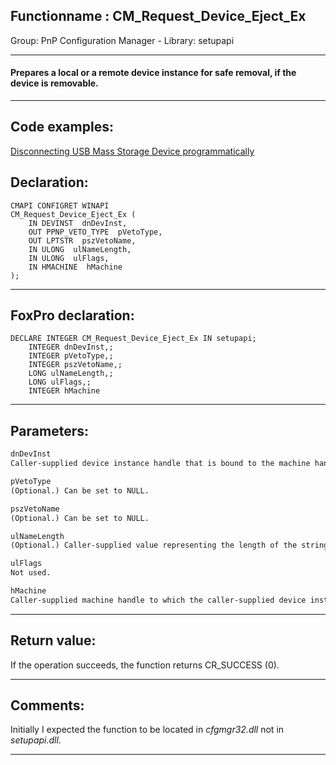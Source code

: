 <link rel="stylesheet" type="text/css" href="../../css/win32api.css">  
<link rel="stylesheet" href="https://cdnjs.cloudflare.com/ajax/libs/font-awesome/4.7.0/css/font-awesome.min.css">

## Functionname : CM_Request_Device_Eject_Ex
Group: PnP Configuration Manager - Library: setupapi    
***  


#### Prepares a local or a remote device instance for safe removal, if the device is removable.
***  


## Code examples:
[Disconnecting USB Mass Storage Device programmatically](../../samples/sample_553.md)  

## Declaration:
```foxpro  
CMAPI CONFIGRET WINAPI
CM_Request_Device_Eject_Ex (
	IN DEVINST  dnDevInst,
	OUT PPNP_VETO_TYPE  pVetoType,
	OUT LPTSTR  pszVetoName,
	IN ULONG  ulNameLength,
	IN ULONG  ulFlags,
	IN HMACHINE  hMachine
);  
```  
***  


## FoxPro declaration:
```foxpro  
DECLARE INTEGER CM_Request_Device_Eject_Ex IN setupapi;
	INTEGER dnDevInst,;
	INTEGER pVetoType,;
	INTEGER pszVetoName,;
	LONG ulNameLength,;
	LONG ulFlags,;
	INTEGER hMachine  
```  
***  


## Parameters:
```txt  
dnDevInst
Caller-supplied device instance handle that is bound to the machine handle supplied by hMachine.

pVetoType
(Optional.) Can be set to NULL.

pszVetoName
(Optional.) Can be set to NULL.

ulNameLength
(Optional.) Caller-supplied value representing the length of the string buffer supplied by pszVetoName. This should be set to MAX_PATH.

ulFlags
Not used.

hMachine
Caller-supplied machine handle to which the caller-supplied device instance handle is bound.  
```  
***  


## Return value:
If the operation succeeds, the function returns CR_SUCCESS (0).  
***  


## Comments:
Initially I expected the function to be located in <Em>cfgmgr32.dll</Em> not in <Em>setupapi.dll</Em>.  
  
***  

